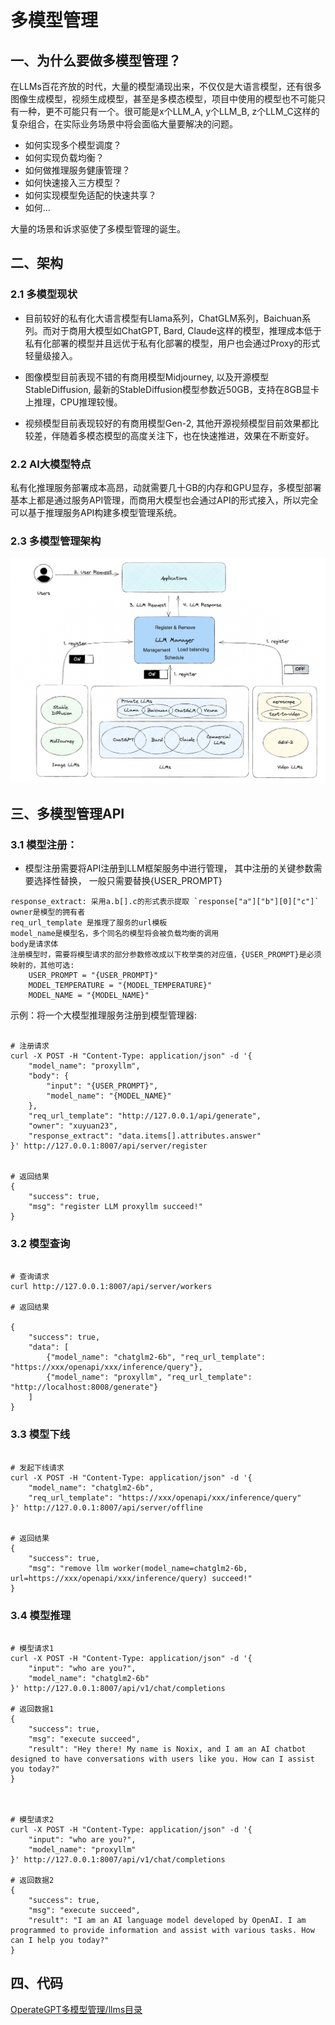 # 多模型管理

## 一、为什么要做多模型管理？
在LLMs百花齐放的时代，大量的模型涌现出来，不仅仅是大语言模型，还有很多图像生成模型，视频生成模型，甚至是多模态模型，项目中使用的模型也不可能只有一种，更不可能只有一个。很可能是x个LLM_A, y个LLM_B, z个LLM_C这样的复杂组合，在实际业务场景中将会面临大量要解决的问题。
- 如何实现多个模型调度？
- 如何实现负载均衡？
- 如何做推理服务健康管理？
- 如何快速接入三方模型？
- 如何实现模型免适配的快速共享？
- 如何...

大量的场景和诉求驱使了多模型管理的诞生。


## 二、架构

### 2.1 多模型现状

- 目前较好的私有化大语言模型有Llama系列，ChatGLM系列，Baichuan系列。而对于商用大模型如ChatGPT, Bard, Claude这样的模型，推理成本低于私有化部署的模型并且远优于私有化部署的模型，用户也会通过Proxy的形式轻量级接入。


- 图像模型目前表现不错的有商用模型Midjourney, 以及开源模型StableDiffusion, 最新的StableDiffusion模型参数近50GB，支持在8GB显卡上推理，CPU推理较慢。


- 视频模型目前表现较好的有商用模型Gen-2, 其他开源视频模型目前效果都比较差，伴随着多模态模型的高度关注下，也在快速推进，效果在不断变好。

### 2.2 AI大模型特点

私有化推理服务部署成本高昂，动就需要几十GB的内存和GPU显存，多模型部署基本上都是通过服务API管理，而商用大模型也会通过API的形式接入，所以完全可以基于推理服务API构建多模型管理系统。

### 2.3 多模型管理架构

<img src="../../assets/multi_llms_manage.png" alt="多模型管理"/>


## 三、多模型管理API

### 3.1 模型注册：
- 模型注册需要将API注册到LLM框架服务中进行管理， 其中注册的关键参数需要选择性替换， 一般只需要替换{USER_PROMPT}

```commandline
response_extract: 采用a.b[].c的形式表示提取 `response["a"]["b"][0]["c"]`
owner是模型的拥有者
req_url_template 是推理了服务的url模板
model_name是模型名，多个同名的模型将会被负载均衡的调用
body是请求体
注册模型时，需要将模型请求的部分参数修改成以下枚举类的对应值，{USER_PROMPT}是必须映射的，其他可选:
    USER_PROMPT = "{USER_PROMPT}"
    MODEL_TEMPERATURE = "{MODEL_TEMPERATURE}"
    MODEL_NAME = "{MODEL_NAME}"
```

示例：将一个大模型推理服务注册到模型管理器: 
```commandline

# 注册请求
curl -X POST -H "Content-Type: application/json" -d '{
    "model_name": "proxyllm",
    "body": {
        "input": "{USER_PROMPT}",
        "model_name": "{MODEL_NAME}"
    },
    "req_url_template": "http://127.0.0.1/api/generate",
    "owner": "xuyuan23",
    "response_extract": "data.items[].attributes.answer"
}' http://127.0.0.1:8007/api/server/register


# 返回结果
{
    "success": true,
    "msg": "register LLM proxyllm succeed!"
}

```


### 3.2 模型查询

```commandline

# 查询请求
curl http://127.0.0.1:8007/api/server/workers

# 返回结果

{
    "success": true,
    "data": [
    	{"model_name": "chatglm2-6b", "req_url_template": "https://xxx/openapi/xxx/inference/query"}, 
    	{"model_name": "proxyllm", "req_url_template": "http://localhost:8008/generate"}
    ]
}

```


### 3.3 模型下线

```commandline

# 发起下线请求
curl -X POST -H "Content-Type: application/json" -d '{
    "model_name": "chatglm2-6b",
    "req_url_template": "https://xxx/openapi/xxx/inference/query"
}' http://127.0.0.1:8007/api/server/offline


# 返回结果
{
    "success": true,
    "msg": "remove llm worker(model_name=chatglm2-6b, url=https://xxx/openapi/xxx/inference/query) succeed!"
}
```


### 3.4 模型推理

```commandline

# 模型请求1
curl -X POST -H "Content-Type: application/json" -d '{
    "input": "who are you?",
    "model_name": "chatglm2-6b"
}' http://127.0.0.1:8007/api/v1/chat/completions

# 返回数据1
{
    "success": true,
    "msg": "execute succeed",
    "result": "Hey there! My name is Noxix, and I am an AI chatbot designed to have conversations with users like you. How can I assist you today?"
}



# 模型请求2
curl -X POST -H "Content-Type: application/json" -d '{
    "input": "who are you?",
    "model_name": "proxyllm"
}' http://127.0.0.1:8007/api/v1/chat/completions

# 返回数据2
{
    "success": true,
    "msg": "execute succeed",
    "result": "I am an AI language model developed by OpenAI. I am programmed to provide information and assist with various tasks. How can I help you today?"
}

```

## 四、代码

[OperateGPT多模型管理/llms目录](https://github.com/xuyuan23/operateGPT/tree/master/operategpt/llms)
